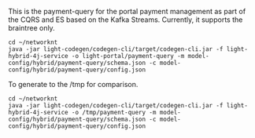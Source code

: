 This is the payment-query for the portal payment management as part of the CQRS and ES based on the Kafka Streams. Currently, it supports the braintree only. 

```
cd ~/networknt
java -jar light-codegen/codegen-cli/target/codegen-cli.jar -f light-hybrid-4j-service -o light-portal/payment-query -m model-config/hybrid/payment-query/schema.json -c model-config/hybrid/payment-query/config.json
```

To generate to the /tmp for comparison. 

```
cd ~/networknt
java -jar light-codegen/codegen-cli/target/codegen-cli.jar -f light-hybrid-4j-service -o /tmp/payment-query -m model-config/hybrid/payment-query/schema.json -c model-config/hybrid/payment-query/config.json

```
